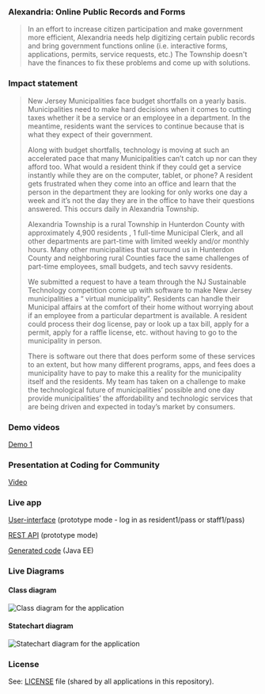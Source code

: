 ### Alexandria: Online Public Records and Forms

> In an effort to increase citizen participation and make government more
efficient, Alexandria needs help digitizing certain public records and bring
government functions online (i.e. interactive forms, applications, permits,
service requests, etc.) The Township doesn't have the finances to fix these
problems and come up with solutions.

### Impact statement

> New Jersey Municipalities face budget shortfalls on a yearly basis. Municipalities  need to make hard decisions when it comes to cutting taxes whether it be a service or an employee in a department. In the meantime, residents want the services to continue because that is what they expect of their government. 
> 
> Along with budget shortfalls, technology is moving at such an accelerated pace that many Municipalities can’t catch up nor can they afford too. What would a resident think if they could get a service instantly while they are on the computer, tablet, or phone?  A resident gets frustrated when they come into an office and learn that the person in the department they are looking for only works one day a week and it’s not the day they are in the office to have their questions answered. This occurs daily in Alexandria Township. 
> 
> Alexandria Township is a rural Township in Hunterdon County with approximately 4,900 residents , 1 full-time Municipal Clerk, and all other departments are part-time with limited weekly and/or monthly hours. Many other municipalities that surround us in Hunterdon County and neighboring rural Counties face the same challenges of part-time employees, small budgets, and tech savvy residents. 
>
> We submitted a request to have a team through the NJ Sustainable Technology competition come up with software to make New Jersey municipalities a “ virtual municipality”. Residents can handle their Municipal affairs at the comfort of their home without worrying about if an employee from a particular department is available. A resident could process their dog license, pay or look up a tax bill, apply for a permit, apply for a raffle license, etc. without having to go to the municipality in person. 
> 
> There is software out there that does perform some of these services to an extent, but how many different programs, apps, and  fees does a municipality have to pay to make this a reality for the municipality itself and the residents. My team has taken on a challenge to make the technological future of  municipalities’ possible and one day provide municipalities’ the affordability and technologic services that are being driven and expected in today’s market by consumers.

### Demo videos

[Demo 1](https://www.youtube.com/watch?v=ZxgdjRpydiA)

### Presentation at Coding for Community

[Video](https://www.youtube.com/watch?v=Rdtyz3IJv0E&t=409s)

### Live app

[User-interface](http://develop.cloudfier.com/kirra-api/kirra-ng/?app-path=/services/api-v2/test-cloudfier-sustainable-jersey-alexandria-forms/) (prototype mode - log in as resident1/pass or staff1/pass) 

[REST API](http://develop.cloudfier.com/services/api-v2/test-cloudfier-sustainable-jersey-alexandria-forms/) (prototype mode)

[Generated code](javaee/gen) (Java EE)

### Live Diagrams

#### Class diagram

![Class diagram for the application](https://develop.cloudfier.com/services/diagram/test-cloudfier-sustainable-jersey-alexandria-forms/package/applications.uml?showClassifierCompartments=Always&showStaticFeatures=true&showClasses=true&showAssociationEndName=true&showAttributes=true&showOperations=true&showComments=true&showParameters=true&showAssociationEndMultiplicity=true&showMinimumVisibility=Public&showFeatureVisibility=false&showParameterNames=false&showDerivedElements=false&showDerivedElements=false)

#### Statechart diagram

![Statechart diagram for the application](https://develop.cloudfier.com/services/diagram/test-cloudfier-sustainable-jersey-alexandria-forms/package/applications.uml?showStateMachines=true&showStateMachines=true)


### License

See: [LICENSE](../LICENSE) file (shared by all applications in this repository).

